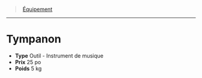 ﻿---
!Equipment
Type: Outil - Instrument de musique
Price: 25 po
Weight: 5 kg
Id: equipment_hd.md#tympanon
ParentLink: equipment_hd.md#Équipement
Name: Tympanon
ParentName: Équipement
NameLevel: 1
---
> [Équipement](hd_equipment.md)

---

# Tympanon

- **Type** Outil - Instrument de musique
- **Prix** 25 po
- **Poids** 5 kg

